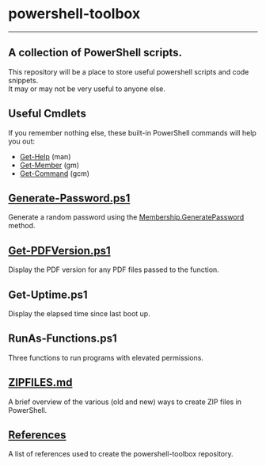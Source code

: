 # powershell-toolbox
---  
## A collection of PowerShell scripts.
  
This repository will be a place to store useful powershell scripts and code snippets.  
It may or may not be very useful to anyone else.

## Useful Cmdlets  
  
If you remember nothing else, these built-in PowerShell commands will help you out:
- [Get-Help](https://technet.microsoft.com/en-us/library/hh849696.aspx) (man)  
- [Get-Member](https://technet.microsoft.com/en-us/library/hh849928.aspx) (gm)  
- [Get-Command](https://technet.microsoft.com/en-us/library/hh849711.aspx) (gcm)  
  
## [Generate-Password.ps1](docs/Generate-Password.md)  
Generate a random password using the [Membership.GeneratePassword](https://msdn.microsoft.com/en-us/library/system.web.security.membership.generatepassword.aspx) method.  

## [Get-PDFVersion.ps1](docs/Get-PDFVersion.md)  
Display the PDF version for any PDF files passed to the function.  

## Get-Uptime.ps1  
Display the elapsed time since last boot up.  
  
## RunAs-Functions.ps1  
Three functions to run programs with elevated permissions.  
  
## [ZIPFILES.md](docs/ZIPFILES.md)  
A brief overview of the various (old and new) ways to create ZIP files in PowerShell.  

## [References](docs/REFERENCES.md)
A list of references used to create the powershell-toolbox repository.  
